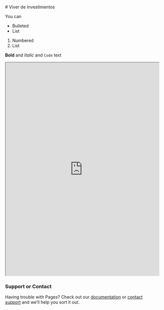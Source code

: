 <br>
# Viver de Investimentos

You can 

- Bulleted
- List

1. Numbered
2. List

**Bold** and _Italic_ and `Code` text


<iframe src="https://docs.google.com/spreadsheets/d/e/2PACX-1vQyc8WER6fXu9ShQXzpO5UHfv5-jUhR9Pm9QZx7ipgXnYbwDwkFXy8Dh6P-o1A7uDHA90m_BzwA5NY8/pubhtml?widget=true&amp;headers=false" style="width:100%;height:700px;"></iframe>

### Support or Contact

Having trouble with Pages? Check out our [documentation](https://docs.github.com/categories/github-pages-basics/) or [contact support](https://support.github.com/contact) and we’ll help you sort it out.

<style>header {display: none;} </style>
